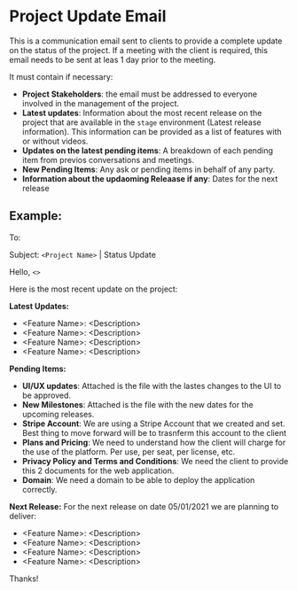 # Project Update Email

This is a communication email sent to clients to provide a complete update on the status of the project. If a meeting with the client is required, this email needs to be sent at leas 1 day prior to the meeting.

It must contain if necessary:

- **Project Stakeholders**: the email must be addressed to everyone involved in the management of the project.
- **Latest updates**:  Information about the most recent release on the project that are available in the `stage` environment (Latest release information). This information can be provided as a list of features with or without videos.
- **Updates on the latest pending items**: A breakdown of each pending item from previos conversations and meetings.
- **New Pending Items**: Any ask or pending items in behalf of any party.
- **Information about the updaoming Releaase if any**: Dates for the next release


## Example:

To: <Project Stakeholders> 
  
Subject: `<Project Name>` | Status Update


Hello, `<>`

Here is the most recent update on the project:

**Latest Updates:**

- \<Feature Name\>: \<Description\>
- \<Feature Name\>: \<Description\>
- \<Feature Name\>: \<Description\>
- \<Feature Name\>: \<Description\>


**Pending Items:**
- **UI/UX updates**: Attached is the file with the lastes changes to the UI to be approved. 
- **New Milestones**: Attached is the file with the new dates for the upcoming releases.
- **Stripe Account**: We are using a Stripe Account that we created and set. Best thing to move forward will be to trasnferm this account to the client
- **Plans and Pricing**: We need to understand how the client will charge for the use of the platform. Per use, per seat, per license, etc. 
- **Privacy Policy and Terms and Conditions**: We need the client to provide this 2 documents for the web application.
- **Domain**: We need a domain to be able to deploy the application correctly.


**Next Release:**
For the next release on date 05/01/2021 we are planning to deliver:
- \<Feature Name\>: \<Description\>
- \<Feature Name\>: \<Description\>
- \<Feature Name\>: \<Description\>
- \<Feature Name\>: \<Description\>

Thanks!
<!--stackedit_data:
eyJoaXN0b3J5IjpbLTE3NTk4MzQ4NjJdfQ==
-->